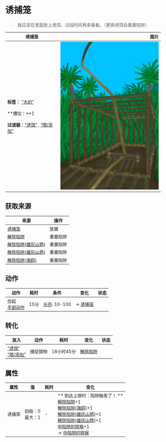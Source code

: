 # 诱捕笼  
> 我应该在里面放上诱饵，过段时间再来看看。（更换诱饵会重置陷阱）  
  
  诱捕笼  |   图片   
 ----  |  ----:   
 **标签：**	[“大的”](tag_Large.md)<br><br>**槽位：**1<br><br>**过滤器：**[“诱饵”](tag_Bait.md) , [“喂/添加”](tag_Feed.md)  |  ![](Sprite/CagePlacedTrap.png)   
  
## 获取来源  
来源  |  操作  
----  |  ----  
[诱捕笼](CageTrap.md)  |  放置  
[解除陷阱](CageTrapPlacedTriggered.md)  |  重置陷阱  
[解除陷阱(雌灰山鹑)](CageTrapPlacedTriggeredPartridgeFemale.md)  |  重置陷阱  
[解除陷阱(雄灰山鹑)](CageTrapPlacedTriggeredPartridgeMale.md)  |  重置陷阱  
[解除陷阱(海鸥)](CageTrapPlacedTriggeredSeagull.md)  |  重置陷阱  
## 动作  
动作  |  耗时  |  条件  |  变化  |  状态  
----  |  ----  |  ----  |  ----  |  ----  
捡起<br>[手部动作](HandAction.md)  |  15分  |  [光亮](Light.md): 10-100  |  → [诱捕笼](CageTrap.md)<br>  |    
## 转化  
放入  |  动作  |  耗时  |  变化  |  状态  
----  |  ----  |  ----  |  ----  |  ----  
[“诱饵”](tag_Bait.md)<br>[“喂/添加”](tag_Feed.md)  |  捕捉猎物  |  18小时45分  |  [解除陷阱](CageTrapPlacedTriggered.md)  |    
## 属性   
属性  |  值  |  耗时  |  变化  
----  |  ----  |  ----  |  ----  
诱捕笼  |  初始：0<br>最大：1  |  -  |  ** 到达上限时：陷阱触发了！ **<br>[解除陷阱](CageTrapPlacedTriggered.md)+1 <br>[解除陷阱(海鸥)](CageTrapPlacedTriggeredSeagull.md)+1 <br>[解除陷阱(雌灰山鹑)](CageTrapPlacedTriggeredPartridgeFemale.md)+1 <br>[解除陷阱(雄灰山鹑)](CageTrapPlacedTriggeredPartridgeMale.md)+1 <br>[中陷阱的猕猴](CageTrapMacaque.md)+1 <br>→ [中陷阱的猕猴](CageTrapMacaque.md)  
